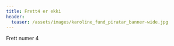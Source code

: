 ```yaml
---
title: Frett4 er ekki
header:
  teaser: /assets/images/karoline_fund_piratar_banner-wide.jpg
---
```




Frett numer 4
